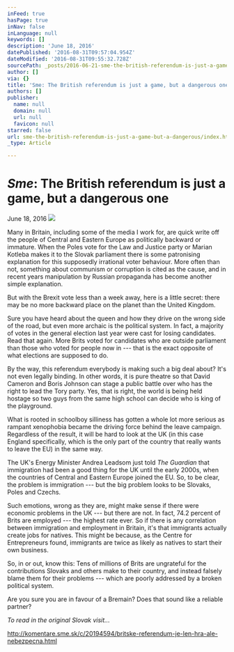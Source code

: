 ```yaml
---
inFeed: true
hasPage: true
inNav: false
inLanguage: null
keywords: []
description: 'June 18, 2016'
datePublished: '2016-08-31T09:57:04.954Z'
dateModified: '2016-08-31T09:55:32.728Z'
sourcePath: _posts/2016-06-21-sme-the-british-referendum-is-just-a-game-but-a-dangerous.md
author: []
via: {}
title: 'Sme: The British referendum is just a game, but a dangerous one'
authors: []
publisher:
  name: null
  domain: null
  url: null
  favicon: null
starred: false
url: sme-the-british-referendum-is-just-a-game-but-a-dangerous/index.html
_type: Article

---
```

# _**Sme**_**: The British referendum is just a game, but a dangerous one**

June 18, 2016
![](https://the-grid-user-content.s3-us-west-2.amazonaws.com/6acd10f6-227a-4b42-a4ef-cd2c11387276.jpg)

Many in Britain, including some of the media I work for, are quick write off the people of Central and Eastern Europe as politically backward or immature. When the Poles vote for the Law and Justice party or Marian Kotleba makes it to the Slovak parliament there is some patronising explanation for this supposedly irrational voter behaviour. More often than not, something about communism or corruption is cited as the cause, and in recent years manipulation by Russian propaganda has become another simple explanation.

But with the Brexit vote less than a week away, here is a little secret: there may be no more backward place on the planet than the United Kingdom.

Sure you have heard about the queen and how they drive on the wrong side of the road, but even more archaic is the political system. In fact, a majority of votes in the general election last year were cast for losing candidates. Read that again. More Brits voted for candidates who are outside parliament than those who voted for people now in --- that is the exact opposite of what elections are supposed to do.

By the way, this referendum everybody is making such a big deal about? It's not even legally binding. In other words, it is pure theatre so that David Cameron and Boris Johnson can stage a public battle over who has the right to lead the Tory party. Yes, that is right, the world is being held hostage so two guys from the same high school can decide who is king of the playground.

What is rooted in schoolboy silliness has gotten a whole lot more serious as rampant xenophobia became the driving force behind the leave campaign. Regardless of the result, it will be hard to look at the UK (in this case England specifically, which is the only part of the country that really wants to leave the EU) in the same way.

The UK's Energy Minister Andrea Leadsom just told _The Guardian_ that immigration had been a good thing for the UK until the early 2000s, when the countries of Central and Eastern Europe joined the EU. So, to be clear, the problem is immigration --- but the big problem looks to be Slovaks, Poles and Czechs.

Such emotions, wrong as they are, might make sense if there were economic problems in the UK --- but there are not. In fact, 74.2 percent of Brits are employed --- the highest rate ever. So if there is any correlation between immigration and employment in Britain, it's that immigrants actually create jobs for natives. This might be because, as the Centre for Entrepreneurs found, immigrants are twice as likely as natives to start their own business.

So, in or out, know this: Tens of millions of Brits are ungrateful for the contributions Slovaks and others make to their country, and instead falsely blame them for their problems --- which are poorly addressed by a broken political system.

Are you sure you are in favour of a Bremain? Does that sound like a reliable partner?

_To read in the original Slovak visit..._

http://komentare.sme.sk/c/20194594/britske-referendum-je-len-hra-ale-nebezpecna.html